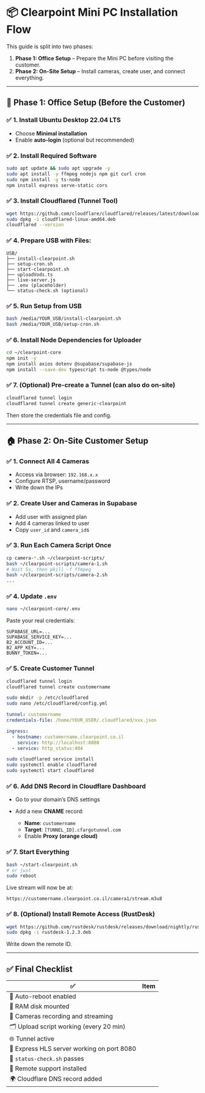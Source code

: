 # 📦 Clearpoint Mini PC Installation Flow

This guide is split into two phases:

1. **Phase 1: Office Setup** – Prepare the Mini PC before visiting the customer.
2. **Phase 2: On-Site Setup** – Install cameras, create user, and connect everything.

---

## 🧰 Phase 1: Office Setup (Before the Customer)

### ✅ 1. Install Ubuntu Desktop 22.04 LTS

* Choose **Minimal installation**
* Enable **auto-login** (optional but recommended)

### ✅ 2. Install Required Software

```bash
sudo apt update && sudo apt upgrade -y
sudo apt install -y ffmpeg nodejs npm git curl cron
sudo npm install -g ts-node
npm install express serve-static cors
```

### ✅ 3. Install Cloudflared (Tunnel Tool)

```bash
wget https://github.com/cloudflare/cloudflared/releases/latest/download/cloudflared-linux-amd64.deb
sudo dpkg -i cloudflared-linux-amd64.deb
cloudflared --version
```

### ✅ 4. Prepare USB with Files:

```
USB/
├── install-clearpoint.sh
├── setup-cron.sh
├── start-clearpoint.sh
├── uploadVods.ts
├── live-server.js
├── .env (placeholder)
└── status-check.sh (optional)
```

### ✅ 5. Run Setup from USB

```bash
bash /media/YOUR_USB/install-clearpoint.sh
bash /media/YOUR_USB/setup-cron.sh
```

### ✅ 6. Install Node Dependencies for Uploader

```bash
cd ~/clearpoint-core
npm init -y
npm install axios dotenv @supabase/supabase-js
npm install --save-dev typescript ts-node @types/node
```

### ✅ 7. (Optional) Pre-create a Tunnel (can also do on-site)

```bash
cloudflared tunnel login
cloudflared tunnel create generic-clearpoint
```

Then store the credentials file and config.

---

## 🏠 Phase 2: On-Site Customer Setup

### ✅ 1. Connect All 4 Cameras

* Access via browser: `192.168.x.x`
* Configure RTSP, username/password
* Write down the IPs

### ✅ 2. Create User and Cameras in Supabase

* Add user with assigned plan
* Add 4 cameras linked to user
* Copy `user_id` and `camera_id`s

### ✅ 3. Run Each Camera Script Once

```bash
cp camera-*.sh ~/clearpoint-scripts/
bash ~/clearpoint-scripts/camera-1.sh
# Wait 5s, then pkill -f ffmpeg
bash ~/clearpoint-scripts/camera-2.sh
...
```

### ✅ 4. Update `.env`

```bash
nano ~/clearpoint-core/.env
```

Paste your real credentials:

```env
SUPABASE_URL=...
SUPABASE_SERVICE_KEY=...
B2_ACCOUNT_ID=...
B2_APP_KEY=...
BUNNY_TOKEN=...
```

### ✅ 5. Create Customer Tunnel

```bash
cloudflared tunnel login
cloudflared tunnel create customername
```

```bash
sudo mkdir -p /etc/cloudflared
sudo nano /etc/cloudflared/config.yml
```

```yaml
tunnel: customername
credentials-file: /home/YOUR_USER/.cloudflared/xxx.json

ingress:
  - hostname: customername.clearpoint.co.il
    service: http://localhost:8080
  - service: http_status:404
```

```bash
sudo cloudflared service install
sudo systemctl enable cloudflared
sudo systemctl start cloudflared
```

### ✅ 6. Add DNS Record in Cloudflare Dashboard

* Go to your domain’s DNS settings
* Add a new **CNAME** record:

  * **Name**: `customername`
  * **Target**: `[TUNNEL_ID].cfargotunnel.com`
  * Enable **Proxy (orange cloud)**

### ✅ 7. Start Everything

```bash
bash ~/start-clearpoint.sh
# or just
sudo reboot
```

Live stream will now be at:

```
https://customername.clearpoint.co.il/camera1/stream.m3u8
```

### ✅ 8. (Optional) Install Remote Access (RustDesk)

```bash
wget https://github.com/rustdesk/rustdesk/releases/download/nightly/rustdesk-1.2.3.deb
sudo dpkg -i rustdesk-1.2.3.deb
```

Write down the remote ID.

---

## ✅ Final Checklist

| ✅                                          | Item |
| ------------------------------------------ | ---- |
| 🔁 Auto-reboot enabled                     |      |
| 🧠 RAM disk mounted                        |      |
| 📡 Cameras recording and streaming         |      |
| 🗂️ Upload script working (every 20 min)   |      |
| 🌐 Tunnel active                           |      |
| 🚀 Express HLS server working on port 8080 |      |
| 🧺 `status-check.sh` passes                |      |
| 🔐 Remote support installed                |      |
| 🌍 Cloudflare DNS record added             |      |
